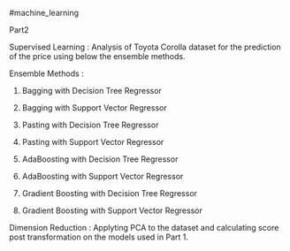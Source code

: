 #machine_learning

Part2 

Supervised Learning : 
Analysis of Toyota Corolla dataset for the prediction of the price using below the ensemble methods. 

Ensemble Methods :
1. Bagging with Decision Tree Regressor
2. Bagging with Support Vector Regressor

3. Pasting with Decision Tree Regressor
4. Pasting with Support Vector Regressor

5. AdaBoosting with Decision Tree Regressor
6. AdaBoosting with Support Vector Regressor

7. Gradient Boosting with Decision Tree Regressor
8. Gradient Boosting with Support Vector Regressor


Dimension Reduction : Applyting PCA to the dataset and calculating score post transformation on the models used in Part 1.
